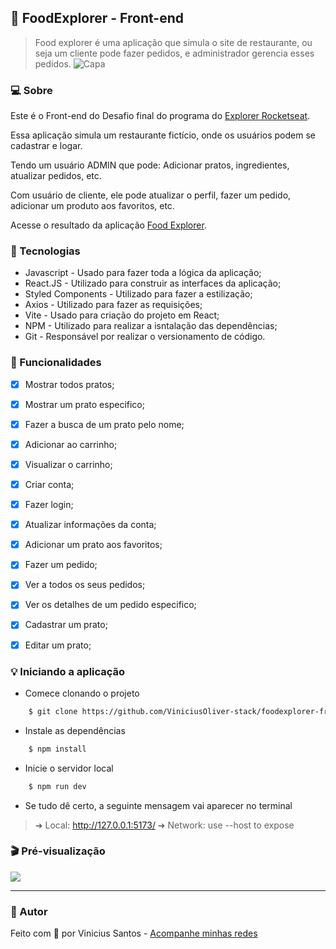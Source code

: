 ## :pizza: FoodExplorer - Front-end
> Food explorer é uma aplicação que simula o site de restaurante, ou seja um cliente pode fazer pedidos, e administrador gerencia esses pedidos.
![Capa](https://i.imgur.com/5SJvIpb.png)

### :computer: Sobre
Este é o Front-end do Desafio final do programa do [Explorer Rocketseat](https://www.rocketseat.com.br/explorer).

Essa aplicação simula um restaurante fictício, onde os usuários podem se cadastrar e logar.

Tendo um usuário ADMIN que pode: Adicionar pratos, ingredientes, atualizar pedidos, etc.

Com usuário de cliente, ele pode atualizar o perfil, fazer um pedido, adicionar um produto aos favoritos, etc.

Acesse o resultado da aplicação [Food Explorer](https://foodexplorer-frontend.vercel.app/).

### 🧪 Tecnologias
- Javascript - Usado para fazer toda a lógica da aplicação;
- React.JS - Utilizado para construir as interfaces da aplicação;
- Styled Components - Utilizado para fazer a estilização;
- Axios - Utilizado para fazer as requisições;
- Vite - Usado para criação do projeto em React;
- NPM - Utilizado para realizar a isntalação das dependências;
- Git - Responsável por realizar o versionamento de código.

### :hammer: Funcionalidades

- [x]   Mostrar todos pratos;
- [x]   Mostrar um prato especifico;
- [x]    Fazer a busca de um prato pelo nome;
- [x]  Adicionar ao carrinho;
- [x]   Visualizar o carrinho;
- [x]   Criar conta;
- [x]   Fazer login;
- [x]   Atualizar informações da conta;
- [x]   Adicionar um prato aos favoritos;
- [x]   Fazer um pedido;
- [x]   Ver a todos os seus pedidos;
- [x]   Ver os detalhes de um pedido especifico;
- [x]   Cadastrar um prato;
- [x]   Editar um prato;



### :bulb: Iniciando a aplicação
- Comece clonando o projeto
```bash
	$ git clone https://github.com/ViniciusOliver-stack/foodexplorer-frontend.git
```
- Instale as dependências
```bash
	$ npm install
```
- Inicie o servidor local
```bash
	$ npm run dev
```
- Se tudo dê certo, a seguinte mensagem vai aparecer no terminal
> ➜  Local:   http://127.0.0.1:5173/
  ➜  Network: use --host to expose

### :clapper: Pré-visualização

<img src="https://i.imgur.com/DvDTsgg.png"/>

---
### :bust_in_silhouette: Autor
Feito com :purple_heart: por Vinicius Santos -  [Acompanhe minhas redes](https://linktree-vinicius-santos.vercel.app/)

